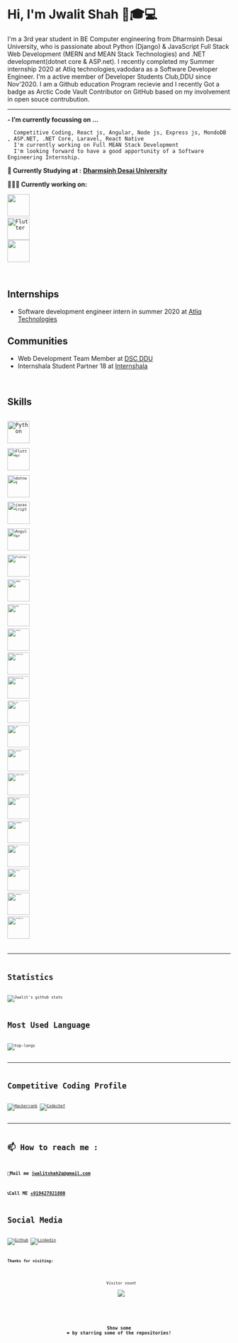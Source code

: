 # Hi, I'm Jwalit Shah 👋🎓‍💻

I'm a 3rd year student in BE Computer engineering from Dharmsinh Desai University, who is passionate about Python (Django) & JavaScript Full Stack Web Development (MERN and MEAN Stack Technologies) and .NET development(dotnet core & ASP.net). I recently completed my Summer internship 2020 at Atliq technologies,vadodara as a Software Developer Engineer. I'm a active member of Developer Students Club,DDU since Nov'2020. I am a Github education Program recievie and I recently Got a badge as Arctic Code Vault Contributor on GitHub based on my involvement in open souce contrubution. 

---

**- I’m currently focussing on ...**

      Competitive Coding, React js, Angular, Node js, Express js, MondoDB , ASP.NET, .NET Core, Laravel, React Native
      I'm currently working on Full MEAN Stack Development
      I'm looking forward to have a good apportunity of a Software Engineering Internship.

**💼 Currently Studying at :** <a href="https://ddu.ac.in/" target="_blank"><b>Dharmsinh Desai University</b></a>

**👨🏻‍💻 Currently working on:** 

<code><a href="https://github.com/dotnet/core" target="_blank"><img height="50" src="https://www.vectorlogo.zone/logos/dotnet/dotnet-ar21.svg"></a></code>
<code> <img title="Flutter" height="50" src="https://www.vectorlogo.zone/logos/djangoproject/djangoproject-ar21.svg" /> </code>
<code><a href="https://www.javascript.com/" target="_blank"><img height="50" src="https://www.vectorlogo.zone/logos/javascript/javascript-horizontal.svg"></a></code>

<br>

## Internships
- Software development engineer intern in summer 2020 at [Atliq Technologies](https://www.atliq.com/)

## Communities
- Web Development Team Member at [DSC DDU](https://www.dscddu.com/)
- Internshala Student Partner 18 at [Internshala](https://internshala.com/)

<br>    
 
## Skills

<code> <img title="Python" height="50" src="https://www.vectorlogo.zone/logos/python/python-icon.svg"/> <code>
<code> <img title="Flutter" height="50" src="https://www.vectorlogo.zone/logos/djangoproject/djangoproject-ar21.svg" /> </code>
<code> <img title="dotnet" height="50" src="https://www.vectorlogo.zone/logos/dotnet/dotnet-horizontal.svg"/></code>
<code> <img title="javascript" height="50" src="https://www.vectorlogo.zone/logos/javascript/javascript-horizontal.svg"/></code>
<code> <img title="Angular" height="50" src="https://www.vectorlogo.zone/logos/angular/angular-icon.svg"/> <code>
<code> <img title="Flutter" height="50" src="https://www.vectorlogo.zone/logos/flutterio/flutterio-ar21.svg"/> <code>
<code> <img title="JAVA" height="50" src="https://www.vectorlogo.zone/logos/java/java-vertical.svg" /> </code>
<code> <img title="Git" height="50" src="https://www.vectorlogo.zone/logos/git-scm/git-scm-ar21.svg"/> <code>
<code> <img title="nodejs" height="50" src="https://www.vectorlogo.zone/logos/nodejs/nodejs-horizontal.svg"/></code>
<code> <img title="expressjs" height="50" src="https://www.vectorlogo.zone/logos/expressjs/expressjs-ar21.svg"/></code>
<code> <img title="bootstrap" height="50" src="https://www.vectorlogo.zone/logos/getbootstrap/getbootstrap-ar21.svg" /> </code>
<code> <img title="asp" height="50" src="https://www.vectorlogo.zone/logos/dotnet/dotnet-ar21.svg" /> </code>
<code> <img title="PHP"  height="50" src="https://www.vectorlogo.zone/logos/php/php-horizontal.svg"/></code>
<code> <img title="Laravel"  height="50" src="https://www.vectorlogo.zone/logos/laravel/laravel-ar21.svg"/></code>
<code> <img title="Typescript"  height="50" src="https://www.vectorlogo.zone/logos/typescriptlang/typescriptlang-icon.svg"/></code>
<code> <img title="mysql" height="50" src="https://www.vectorlogo.zone/logos/mysql/mysql-horizontal.svg"/></code>
<code> <img title="mongodb" height="50" src="https://www.vectorlogo.zone/logos/mongodb/mongodb-ar21.svg"></code>
<code> <img title="git" height="50" src="https://www.vectorlogo.zone/logos/git-scm/git-scm-ar21.svg"/></code>
<code> <img title="linux" height="50" src="https://www.vectorlogo.zone/logos/linux/linux-ar21.svg"/></code>
<code> <img title="reactjs" height="50" src="https://www.vectorlogo.zone/logos/reactjs/reactjs-icon.svg"/></code>
<code> <img title="wordpress" height="50" src="https://www.vectorlogo.zone/logos/wordpress/wordpress-icon.svg" /></code>
<code>
  
---

# Statistics #

![Jwalit's github stats](https://github-readme-stats.vercel.app/api?username=jwalit21&show_icons=true&theme=tokyonight)

# Most Used Language #

![top-langs](https://github-readme-stats.vercel.app/api/top-langs?username=jwalit21&show_icons=true&title_color=fff&icon_color=79ff97&text_color=9f9f9f&bg_color=151515)

---

# Competitive Coding Profile #

[![Hackerrank](https://img.shields.io/badge/-hackerrank-7cfc00?style=flat&labelColor=7cfc00&logo=hackerrank&logoColor=white)](https://www.hackerrank.com/jwalitshah2q/)	
[![Codechef](https://img.shields.io/badge/-Codechef-909090?style=flat&labelColor=909090&logo=Codechef&logoColor=white)](https://www.codechef.com/users/illogical_man/)

---

# 📫 How to reach me : #
### 💌Mail me [jwalitshah2q@gmail.com]()
### 📞Call ME [+919427921800]()


# Social Media #
[![Github](https://img.shields.io/badge/-Github-000?style=flat&logo=Github&logoColor=white)](https://github.com/jwalit21)
[![Linkedin](https://img.shields.io/badge/-LinkedIn-blue?style=flat&logo=Linkedin&logoColor=white)](https://www.linkedin.com/in/jwalit21/)


#### Thanks for visiting:
<p align="center"> 
  Visitor count<br>
  <img src="https://profile-counter.glitch.me/jwalit21/count.svg" />
</p>


<div align="center">

### Show some ❤️ by starring some of the repositories!

</div>

